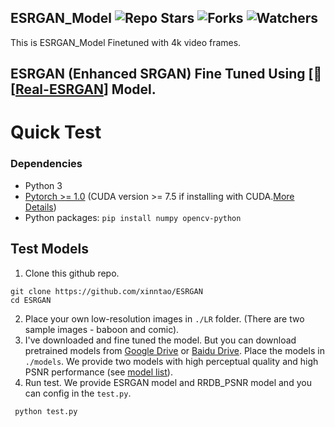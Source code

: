 ## ESRGAN_Model ![Repo Stars](https://img.shields.io/github/stars/dino65-dev/lox?style=social) ![Forks](https://img.shields.io/github/forks/dino65-dev/lox?style=social) ![Watchers](https://img.shields.io/github/watchers/dino65-dev/lox?style=social)
 This is ESRGAN_Model Finetuned with 4k video frames.
## ESRGAN (Enhanced SRGAN) Fine Tuned Using [:rocket: [[Real-ESRGAN](https://github.com/xinntao/Real-ESRGAN)] Model.

# Quick Test
### Dependencies
- Python 3
- [Pytorch >= 1.0](https://pytorch.org/)  (CUDA version >= 7.5 if installing with CUDA.[More Details](https://pytorch.org/get-started/previous-versions/))
- Python packages: ``` pip install numpy opencv-python ```
## Test Models
1. Clone this github repo.
```
git clone https://github.com/xinntao/ESRGAN
cd ESRGAN 
```
2. Place your own low-resolution images in ```./LR``` folder. (There are two sample images - baboon and comic).
3. I've downloaded and fine tuned the model. But you can download pretrained models from [Google Drive](https://drive.google.com/drive/u/0/folders/17VYV_SoZZesU6mbxz2dMAIccSSlqLecY) or [Baidu Drive](https://pan.baidu.com/s/1-Lh6ma-wXzfH8NqeBtPaFQ). Place the models in ```./models```. We provide two models with high perceptual quality and high PSNR performance (see [model list](https://github.com/xinntao/ESRGAN/tree/master/models)).
4. Run test. We provide ESRGAN model and RRDB_PSNR model and you can config in the ```test.py```.
```
 python test.py
```







